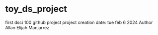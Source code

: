 # toy_ds_project
first dsci 100 github project
project creation date: tue feb 6 2024
Author Allan Elijah Manjarrez
